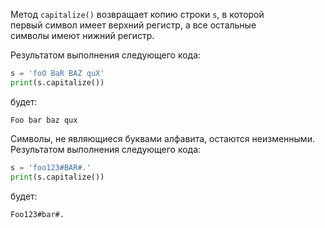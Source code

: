 

Метод `capitalize()` возвращает копию строки `s`, в которой первый символ имеет верхний регистр, а все остальные символы имеют нижний регистр.

Результатом выполнения следующего кода:

```python
s = 'foO BaR BAZ quX'
print(s.capitalize())
```

будет:

```no-highlight
Foo bar baz qux
```

Символы, не являющиеся буквами алфавита, остаются неизменными. Результатом выполнения следующего кода:

```python
s = 'foo123#BAR#.'
print(s.capitalize())
```

будет:

```no-highlight
Foo123#bar#.
```
